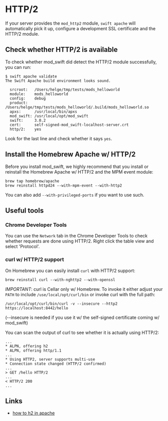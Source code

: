 # HTTP/2

If your server provides the `mod_http2` module, `swift apache` will
automatically pick it up, configure a development SSL certificate and
the HTTP/2 module.

## Check whether HTTP/2 is available

To check whether mod_swift did detect the HTTP/2 module successfully, you can
run:

```
$ swift apache validate
The Swift Apache build environment looks sound.

  srcroot:   /Users/helge/tmp/tests/mods_helloworld
  module:    mods_helloworld
  config:    debug
  product:   /Users/helge/tmp/tests/mods_helloworld/.build/mods_helloworld.so
  apxs:      /usr/local/bin/apxs
  mod_swift: /usr/local/opt/mod_swift
  swift:     3.0.2
  cert:      self-signed-mod_swift-localhost-server.crt
  http/2:    yes
```

Look for the last line and check whether it says `yes`.

## Install the Homebrew Apache w/ HTTP/2

Before you install mod_swift, we highly recommend that you install or reinstall
the Homebrew Apache w/ HTTP/2 and the MPM event module:

    brew tap homebrew/apache
    brew reinstall httpd24 --with-mpm-event --with-http2

You can also add `--with-privileged-ports` if you want to use such.

## Useful tools

### Chrome Developer Tools

You can use the `Network` tab in the Chrome Developer Tools to check whether
requests are done using HTTP/2. Right click the table view and select
'Protocol'.

### curl w/ HTTP/2 support

On Homebrew you can easily install `curl` with HTTP/2 support:

    brew reinstall curl --with-nghttp2 --with-openssl

*IMPORTANT*: curl is Cellar only w/ Homebrew. To invoke it either adjust your
`PATH` to include `/use/local/opt/curl/bin` or invoke curl with the full path:

```shell
/usr/local/opt/curl/bin/curl -v --insecure --http2 https://localhost:8442/hello
```
(--insecure is needed if you use it w/ the self-signed certificate coming w/
 mod_swift)

You can scan the output of curl to see whether it is actually using HTTP/2:

```
...
* ALPN, offering h2
* ALPN, offering http/1.1
...
* Using HTTP2, server supports multi-use
* Connection state changed (HTTP/2 confirmed)
...
> GET /hello HTTP/2
...
< HTTP/2 200
...
```


## Links

  - [how to h2 in apache](https://icing.github.io/mod_h2/howto.html)
